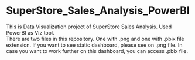 # SuperStore_Sales_Analysis_PowerBI
This is Data Visualization project of SuperStore Sales Analysis. Used PowerBI as Viz tool.  
There are two files in this repository. One with .png and one with .pbix file extension.
If you want to see static dashboard, please see on .png file. In case you want to work further on this dashboard, you can access .pbix file.
